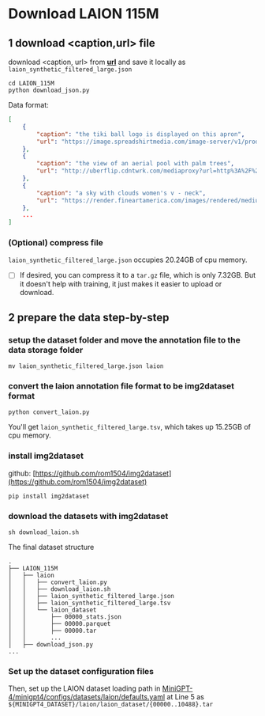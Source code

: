 # Download LAION 115M


## **1** download <caption,url> file

download <caption, url> from [**url**](https://storage.googleapis.com/sfr-vision-language-research/BLIP/datasets/laion_synthetic_filtered_large.json) and save it locally as `laion_synthetic_filtered_large.json`

```shell
cd LAION_115M
python download_json.py
```

Data format:
```json
[
    {
        "caption": "the tiki ball logo is displayed on this apron", 
        "url": "https://image.spreadshirtmedia.com/image-server/v1/products/P1016953357T1186A359PC1026849373PA2537PT17X1Y0S28/views/1,width=300,height=300,appearanceId=359,version=1497265829/z-tiki-bar-adjustable-apron.png"
    }, 
    {
        "caption": "the view of an aerial pool with palm trees", 
        "url": "http://uberflip.cdntwrk.com/mediaproxy?url=http%3A%2F%2Fd22ir9aoo7cbf6.cloudfront.net%2Fwp-content%2Fuploads%2Fsites%2F4%2F2018%2F01%2FAyana1.jpg&size=1&version=1517393441&sig=e3e14f09e2b062e0fd144306d56abda7&default=hubs%2Ftilebg-blogs.jpg"
    }, 
    {
        "caption": "a sky with clouds women's v - neck", 
        "url": "https://render.fineartamerica.com/images/rendered/medium/t-shirt/30/9/images/artworkimages/medium/1/approaching-storm-paxton-mobley.jpg?targetx=0&targety=0&imagewidth=300&imageheight=149&modelwidth=300&modelheight=405"
    }, 
    ...
]
```

### (Optional) compress file
    
`laion_synthetic_filtered_large.json` occupies 20.24GB of cpu memory.

- [ ] If desired, you can compress it to a `tar.gz` file, which is only 7.32GB. But it doesn't help with training, it just makes it easier to upload or download.


## **2** prepare the data step-by-step

### setup the dataset folder and move the annotation file to the data storage folder

```shell
mv laion_synthetic_filtered_large.json laion
```

### convert the laion annotation file format to be img2dataset format

```shell
python convert_laion.py
```

You'll get `laion_synthetic_filtered_large.tsv`, which takes up 15.25GB of cpu memory.

### install img2dataset

github: [https://github.com/rom1504/img2dataset](https://github.com/rom1504/img2dataset)

```shell
pip install img2dataset
```

### download the datasets with img2dataset

```shell
sh download_laion.sh
```

The final dataset structure

```
.
├── LAION_115M
│   ├── laion
│   │   ├── convert_laion.py
│   │   ├── download_laion.sh
│   │   ├── laion_synthetic_filtered_large.json
│   │   ├── laion_synthetic_filtered_large.tsv
│   │   └── laion_dataset
│   │       ├── 00000_stats.json
│   │       ├── 00000.parquet
│   │       ├── 00000.tar
│   │       ...
│   ├── download_json.py
...   
```

### Set up the dataset configuration files

Then, set up the LAION dataset loading path in [MiniGPT-4/minigpt4/configs/datasets/laion/defaults.yaml](../MiniGPT-4/minigpt4/configs/datasets/laion/defaults.yaml#L5) at Line 5 as `${MINIGPT4_DATASET}/laion/laion_dataset/{00000..10488}.tar`